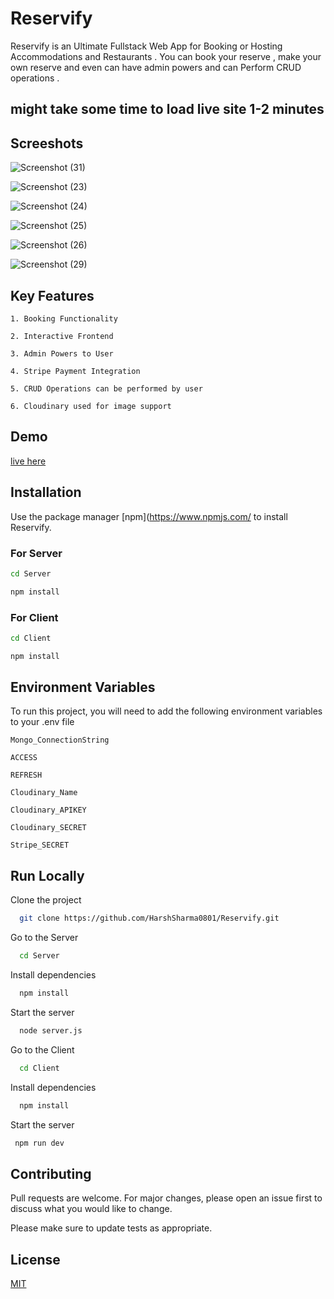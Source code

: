 # Reservify

Reservify is an Ultimate Fullstack Web App for Booking or Hosting Accommodations and Restaurants . You can book your reserve , make your own reserve and even can have admin powers and can Perform CRUD operations .

## might take some time to load live site 1-2 minutes
## Screeshots

![Screenshot (31)](https://github.com/HarshSharma0801/Reservify/assets/121893196/935c71f2-0a46-4098-aad2-f80986a9daa6)

![Screenshot (23)](https://github.com/HarshSharma0801/Reservify/assets/121893196/c8034d29-9bed-463c-a426-3a31c677e344)

![Screenshot (24)](https://github.com/HarshSharma0801/Reservify/assets/121893196/4bc814a7-f0ec-4ce8-9937-0d7a9acbbbc4)

![Screenshot (25)](https://github.com/HarshSharma0801/Reservify/assets/121893196/89c64a74-57a6-4905-8930-fb2d69624c02)

![Screenshot (26)](https://github.com/HarshSharma0801/Reservify/assets/121893196/6898f056-f03c-42e4-900f-9bf5f41f80e5)

![Screenshot (29)](https://github.com/HarshSharma0801/Reservify/assets/121893196/d456651e-c0dd-4534-9734-1c10f4274a5b)








## Key Features 

`1. Booking Functionality `

`2. Interactive Frontend`

`3. Admin Powers to User`

`4. Stripe Payment Integration`

`5. CRUD Operations can be performed by user`

`6. Cloudinary used for image support`

## Demo

[live here](https://reservify.vercel.app/)



## Installation

Use the package manager [npm](https://www.npmjs.com/ to install Reservify.

### For Server
```bash
cd Server
```
```bash
npm install
```


### For Client
```bash
cd Client
```
```bash
npm install
```



## Environment Variables

To run this project, you will need to add the following environment variables to your .env file

`Mongo_ConnectionString`

`ACCESS`

`REFRESH`

`Cloudinary_Name`

`Cloudinary_APIKEY`

`Cloudinary_SECRET`

`Stripe_SECRET`


## Run Locally

Clone the project

```bash
  git clone https://github.com/HarshSharma0801/Reservify.git
```

Go to the Server

```bash
  cd Server
```

Install dependencies

```bash
  npm install
```

Start the server

```bash
  node server.js
```

Go to the Client

```bash
  cd Client
```

Install dependencies

```bash
  npm install
```

Start the server

```bash
 npm run dev
```



## Contributing

Pull requests are welcome. For major changes, please open an issue first
to discuss what you would like to change.

Please make sure to update tests as appropriate.

## License

[MIT](https://choosealicense.com/licenses/mit/)
